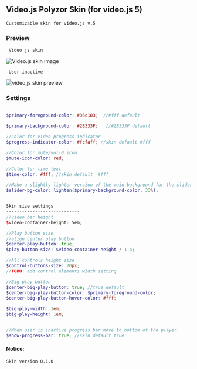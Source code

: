 ## Video.js Polyzor Skin (for video.js 5)
	Customizable skin for video.js v.5

### Preview
	 Video js skin
   ![Video.js skin image](http://s12.postimg.org/grhy59p4d/Screenshot_2015_11_17_16_19_53_copy.png)
   
     User inactive
   ![video.js skin preview](http://s12.postimg.org/hiaob1rhp/Screenshot_2015_11_17_16_20_15_copy.png)

### Settings
```scss

$primary-foreground-color: #36c183;  //#fff default

$primary-background-color: #2B333F;   //#2B333F default

//Color for video progress indicator
$progress-indicator-color: #fcfaff; //skin default #fff

//Color for mute/vol-0 icon
$mute-icon-color: red;

//Color for time text
$time-color: #fff; //skin default  #fff

//Make a slightly lighter version of the main background for the slider background.
$slider-bg-color: lighten($primary-background-color, 33%);


Skin size settings
----------------------------
//video bar height
$video-container-height: 5em;

//Play button size
//align center play button
$center-play-button: true;
$play-button-size: $video-container-height / 1.4;

//All controls height size
$control-buttons-size: 20px;
//TODO: add control elements width setting

//Big play button
$center-big-play-button: true; //true default
$center-big-play-button-color: $primary-foreground-color;
$center-big-play-button-hover-color: #fff;

$big-play-width: 1em;
$big-play-height: 1em;


//When user is inactive progress bar move to bottom of the player
$show-progress-bar: true; //skin default true
```




#### Notice:
	Skin version 0.1.0
